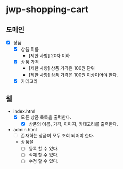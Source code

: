 # jwp-shopping-cart

## 도메인

- [X] 상품
    - [X] 상품 이름
        - [제한 사항] 20자 이하
    - [X] 상품 가격
        - [제한 사항] 상품 가격은 100원 단위
        - [제한 사항] 상품 가격은 100원 이상이어야 한다.
    - [X] 카테고리

## 웹

- index.html
    - [X] 모든 상품 목록을 출력한다.
        - [X] 상품의 이름, 가격, 이미지, 카테고리를 출력한다.

- admin.html
    - [ ] 존재하는 상품이 모두 조회 되어야 한다.
    - 상품을
        - [ ] 등록 할 수 있다.
        - [ ] 삭제 할 수 있다.
        - [ ] 수정 할 수 있다.
